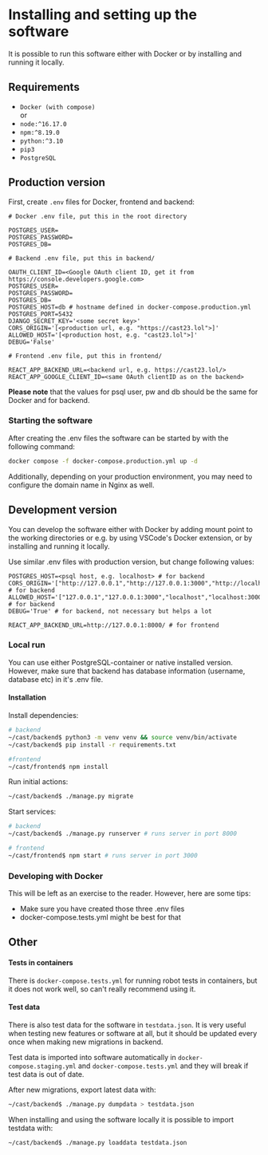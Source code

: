 # Installing and setting up the software

It is possible to run this software either with Docker or by installing and running it locally.

## Requirements

- `Docker (with compose)`  
or
- `node:^16.17.0`
- `npm:^8.19.0`
- `python:^3.10`
- `pip3`
- `PostgreSQL`

## Production version

First, create `.env` files for Docker, frontend and backend:

```.env
# Docker .env file, put this in the root directory

POSTGRES_USER=
POSTGRES_PASSWORD=
POSTGRES_DB=
```
```.env
# Backend .env file, put this in backend/

OAUTH_CLIENT_ID=<Google OAuth client ID, get it from https://console.developers.google.com>
POSTGRES_USER=
POSTGRES_PASSWORD=
POSTGRES_DB=
POSTGRES_HOST=db # hostname defined in docker-compose.production.yml
POSTGRES_PORT=5432
DJANGO_SECRET_KEY='<some secret key>'
CORS_ORIGIN='[<production url, e.g. "https://cast23.lol">]'
ALLOWED_HOST='[<production host, e.g. "cast23.lol">]'
DEBUG='False'
```
```.env
# Frontend .env file, put this in frontend/

REACT_APP_BACKEND_URL=<backend url, e.g. https://cast23.lol/>
REACT_APP_GOOGLE_CLIENT_ID=<same OAuth clientID as on the backend>
```

**Please note** that the values for psql user, pw and db should be the same for Docker and for backend.

### Starting the software

After creating the .env files the software can be started by with the following command:

```bash
docker compose -f docker-compose.production.yml up -d
```

Additionally, depending on your production environment, you may need to configure the domain name in Nginx as well.

## Development version

You can develop the software either with Docker by adding mount point to the working directories or e.g. by using VSCode's Docker extension, or by installing and running it locally.

Use similar .env files with production version, but change following values:

```.env
POSTGRES_HOST=<psql host, e.g. localhost> # for backend
CORS_ORIGIN='["http://127.0.0.1","http://127.0.0.1:3000","http://localhost","http://localhost:3000"]' # for backend
ALLOWED_HOST='["127.0.0.1","127.0.0.1:3000","localhost","localhost:3000"]' # for backend
DEBUG='True' # for backend, not necessary but helps a lot

REACT_APP_BACKEND_URL=http://127.0.0.1:8000/ # for frontend
```

### Local run

You can use either PostgreSQL-container or native installed version. However, make sure that backend has database information (username, database etc) in it's .env file.

#### Installation

Install dependencies:

```bash
# backend
~/cast/backend$ python3 -m venv venv && source venv/bin/activate
~/cast/backend$ pip install -r requirements.txt

#frontend
~/cast/frontend$ npm install
```

Run initial actions:

```bash
~/cast/backend$ ./manage.py migrate
```

Start services:

```bash
# backend
~/cast/backend$ ./manage.py runserver # runs server in port 8000

# frontend
~/cast/frontend$ npm start # runs server in port 3000
```

### Developing with Docker

This will be left as an exercise to the reader. However, here are some tips:

 - Make sure you have created those three .env files
 - docker-compose.tests.yml might be best for that

## Other

#### Tests in containers

There is `docker-compose.tests.yml` for running robot tests in containers, but it does not work well, so can't really recommend using it.

#### Test data

There is also test data for the software in `testdata.json`. It is very useful when testing new features or software at all, but it should be updated every once when making new migrations in backend.

Test data is imported into software automatically in `docker-compose.staging.yml` and `docker-compose.tests.yml` and they will break if test data is out of date.

After new migrations, export latest data with:

```bash
~/cast/backend$ ./manage.py dumpdata > testdata.json
```

When installing and using the software locally it is possible to import testdata with:

```bash
~/cast/backend$ ./manage.py loaddata testdata.json
```

